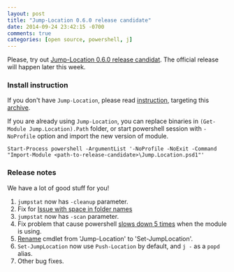 ```yaml
---
layout: post
title: "Jump-Location 0.6.0 release candidate"
date: 2014-09-24 23:42:15 -0700
comments: true
categories: [open source, powershell, j]
---
```


Please, try out [Jump-Location 0.6.0 release candidat](/bin/Jump-Location-0.6.0-RC-3.zip).
The official release will happen later this week.

<!-- more -->

### Install instruction
If you don't have `Jump-Location`, please read [instruction](https://github.com/tkellogg/Jump-Location#installation), targeting this [archive](/bin/Jump-Location-0.6.0-RC-3.zip).

If you are already using `Jump-Location`, you can replace binaries in `(Get-Module Jump.Location).Path` folder, or start powershell session with `-NoProfile` option and import the new version of module.

`Start-Process powershell -ArgumentList '-NoProfile -NoExit -Command "Import-Module <path-to-release-candidate>\Jump.Location.psd1"'`

### Release notes
We have a lot of good stuff for you!

 1. `jumpstat` now has `-cleanup` parameter.
 1. Fix for [Issue with space in folder names](https://github.com/tkellogg/Jump-Location/issues/18)
 1. `jumpstat` now has `-scan` parameter.
 1. Fix problem that cause powershell [slows down 5 times](https://github.com/tkellogg/Jump-Location/issues/17) when the module is using.
 1. [Rename](https://github.com/tkellogg/Jump-Location/issues/16) cmdlet from 'Jump-Location' to 'Set-JumpLocation'.
 1. `Set-JumpLocation` now use `Push-Location` by default, and `j -` as a `popd` alias.
 1. Other bug fixes.
